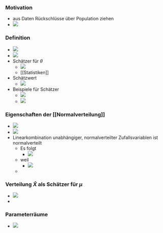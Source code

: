 ### Motivation
+ aus Daten Rückschlüsse über Population ziehen
+ ![](../../z_images/Pasted%20image%2020221208152257.png)

### Definition
+ ![](../../z_images/Pasted%20image%2020221208152331.png)
+ ![](../../z_images/Pasted%20image%2020221208152347.png)
+ Schätzer für $\theta$
	+ ![](../../z_images/Pasted%20image%2020221208152641.png)
	+ [[Statistiken]]
+ Schätzwert
	+ ![](../../z_images/Pasted%20image%2020221208152658.png)
+ Beispiele für Schätzer
	+ ![](../../z_images/Pasted%20image%2020221208152900.png)
	+ ![](../../z_images/Pasted%20image%2020221208152904.png)

### Eigenschaften der [[Normalverteilung]]
+ ![](../../z_images/Pasted%20image%2020221208153313.png)
+ ![](../../z_images/Pasted%20image%2020221208153331.png)
+ Linearkombination unabhängiger, normalverteilter Zufallsvariablen ist normalverteilt
	+ Es folgt
		+ ![](../../z_images/Pasted%20image%2020221208153748.png)
	+ weil
		+ ![](../../z_images/Pasted%20image%2020221208153732.png)
	+ 

### Verteilung $\bar{X}$ als Schätzer für $\mu$
+ ![](../../z_images/Pasted%20image%2020221208153643.png)
+ 

### Parameterräume
+ ![](../../z_images/Pasted%20image%2020221208152432.png)